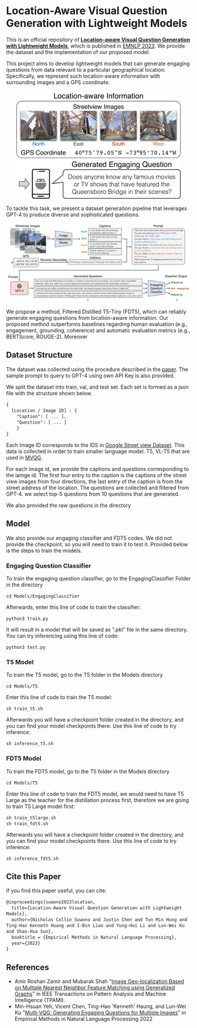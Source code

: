 # Location-Aware Visual Question Generation with Lightweight Models

This is an official repository of [**Location-aware Visual Question Generation with Lightweight Models**](https://arxiv.org/abs/2310.15129), which is published in [EMNLP 2023](https://2023.emnlp.org/). We provide the dataset and the implementation of our proposed model.

This project aims to develop lightweight models that can generate engaging questions from data relevant to a particular geographical location. Specifically, we represent such location-aware information with surrounding images and a GPS coordinate. 

<p align="center">
    <img src="./asset/locavqg.png" width="450"/>
</p>

To tackle this task, we present a dataset generation pipeline that leverages GPT-4 to produce diverse and sophisticated questions.

<p align="center">
    <img src="./asset/dataset_generation_pipeline.png" width="900"/>
</p>
We propose a method, Filtered Distilled T5-Tiny (FDT5), which can reliably generate engaging questions from location-aware information. Our proposed method outperforms baselines regarding human evaluation (e.g., engagement, grounding, coherence) and automatic evaluation metrics (e.g., BERTScore, ROUGE-2). Moreover

## Dataset Structure
The dataset was collected using the procedure described in the [paper](https://arxiv.org/abs/2310.15129).  The sample prompt to query to GPT-4 using own API Key is also provided.

We split the dataset into train, val, and test set. Each set is formed as a json file with the structure shown below.

```
{
  [Location / Image ID] : {
    "Caption": [ ... ],
    "Question": [ ... ]
    }
}
```

Each Image ID corresponds to the IDS in [Google Street view Dataset](https://www.crcv.ucf.edu/data/GMCP_Geolocalization/). This data is collected in order to train smaller language model: T5, VL-T5 that are used in [MVQG](https://arxiv.org/abs/2211.07441).

For each image id, we provide the captions and questions corresponding to the iamge id. The first four entry to the caption is the captions of the street view images from four directions, the last entry of the caption is from the street address of the location. The questions are collected and filtered from GPT-4. we select top-5 questions from 10 questions that are generated.

We also provided the raw questions in the directory

## Model
We also provide our engaging classifier and FDT5 codes. We did not provide the checkpoint, so you will need to train it to test it. Provided below is the steps to train the models.

### Engaging Question Classifier
To train the engaging question classifier, go to the EngagingClassifier Folder in the directory

```
cd Models/EngagingClassifier
```

Afterwards, enter this line of code to train the classifier:
```
python3 train.py
```

It will result in a model that will be saved as ".pkl" file in the same directory. You can try inferencing using this line of code:
```
python3 test.py
```

### T5 Model
To train the T5 model, go to the T5 folder in the Models directory
```
cd Models/T5
```

Enter this line of code to train the T5 model:
```
sh train_t5.sh
```

Afterwards you will have a checkpoint folder created in the directory, and you can find your model checkpoints there. Use this line of code to try inference:
```
sh inference_t5.sh
```

### FDT5 Model
To train the FDT5 model, go to the T5 folder in the Models directory
```
cd Models/T5
```

Enter this line of code to train the FDT5 model, we would need to have T5 Large as the teacher for the distillation process first, therefore we are going to train T5 Large model first:
```
sh train_t5large.sh
sh train_fdt5.sh
```

Afterwards you will have a checkpoint folder created in the directory, and you can find your model checkpoints there. Use this line of code to try inference:
```
sh inference_fdt5.sh
```

## Cite this Paper
If you find this paper useful, you can cite:
```
@inproceedings{suwono2023location, 
  title={Location-Aware Visual Question Generation with Lightweight Models}, 
  author={Nicholas Collin Suwono and Justin Chen and Tun Min Hung and Ting-Hao Kenneth Huang and I-Bin Liao and Yung-Hui Li and Lun-Wei Ku and Shao-Hua Sun}, 
  booktitle = {Empirical Methods in Natural Language Processing}, 
  year={2023} 
}
```

## References
- Amir Roshan Zamir and Mubarak Shah "[Image Geo-localization Based on Multiple Nearest Neighbor Feature Matching using Generalized Graphs](https://vilab.epfl.ch/zamir/index_files/PAMI_Amir%20Zamir.pdf)" in IEEE Transactions on Pattern Analysis and Machine Intelligence (TPAMI).
- Min-Hsuan Yeh, Vicent Chen, Ting-Hao 'Kenneth' Haung, and Lun-Wei Ku "[Multi-VQG: Generating Engaging Questions for Multiple Images](https://arxiv.org/abs/2211.07441)" in Empirical Methods in Natural Language Processing 2022
